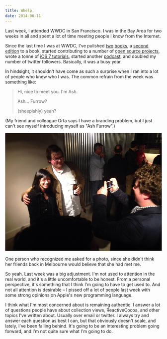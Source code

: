 ```yaml
---
title: Whelp.
date: 2014-06-11
---
```


Last week, I attended WWDC in San Francisco. I was in the Bay Area for two weeks in all and spent a lot of time meeting people I know from the Internet.

Since the last time I was at WWDC, I've pulished [two](https://leanpub.com/iosfrp) [books](https://leanpub.com/your-first-ios-app), a [second edition](http://www.amazon.com/gp/product/B00IHZKDCU/ref=as_li_tl?ie=UTF8&camp=1789&creative=390957&creativeASIN=B00IHZKDCU&linkCode=as2&tag=ashfur-20) to a book, started contributing to a number of [open source projects](https://github.com/ashfurrow/), wrote a tonne of [iOS 7 tutorials](http://www.teehanlax.com/blog/author/ash/), started another [podcast](http://notificationcenter.tv), and doubled my number of twitter followers. Basically, it was a busy year.

In hindsight, it shouldn't have come as such a surprise when I ran into a lot of people who knew who I was. The common refrain from the week was something like:

> Hi, nice to meet you. I'm Ash.
>
> Ash... Furrow?
>
> (sheepishly) yeah?

(My friend and colleague Orta says I have a branding problem, but I just can't see myself introducing myself as "Ash Furrow".)

![](FC033F1F82AD4EEC89A67F06DDF4C18C.jpg)

One person who recognized me asked for a photo, since she didn't think her friends back in Melbourne would believe that she had met me.

So yeah. Last week was a big adjustment. I'm not used to attention in the real world, and it's a little uncomfortable to be honest. From a personal perspective, it's something that I think I'm going to have to get used to. And not all attention is desirable – I pissed off a lot of people last week with some strong opinions on Apple's new programming language.

I think what I'm most concerned about is remaining authentic. I answer a lot of questions people have about collection views, ReactiveCocoa, and other topics I've written about. Usually over email or twitter. I always try and answer each question as best I can, but that obviously doesn't scale, and lately, I've been falling behind. It's going to be an interesting problem going forward, and I'm not quite sure what I'm going to do.
